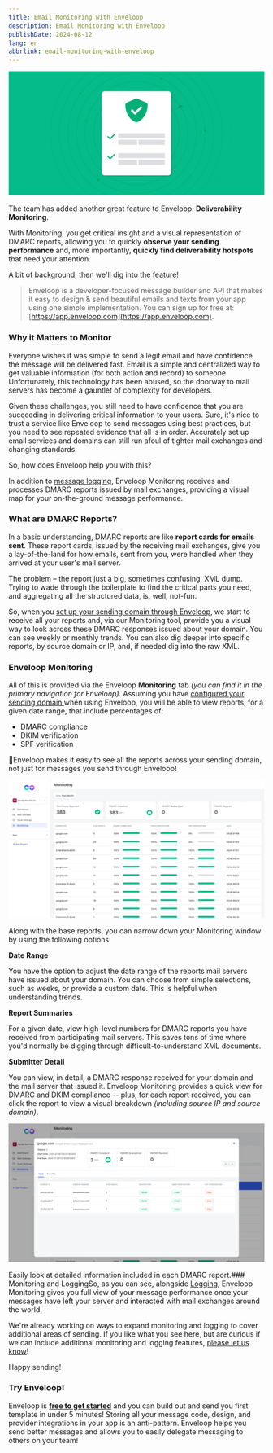 ```yaml
---
title: Email Monitoring with Enveloop
description: Email Monitoring with Enveloop
publishDate: 2024-08-12
lang: en
abbrlink: email-monitoring-with-enveloop
---
```


![Email Monitoring with Enveloop Header](/img/header-monitoring.png)

The team has added another great feature to Enveloop: **Deliverability Monitoring**. 

With Monitoring, you get critical insight and a visual representation of DMARC reports, allowing you to quickly **observe your sending performance** and, more importantly, **quickly find deliverability hotspots** that need your attention.

A bit of background, then we'll dig into the feature!

> Enveloop is a developer-focused message builder and API that makes it easy to design &amp; send beautiful emails and texts from your app using one simple implementation. You can sign up for free at: [https://app.enveloop.com](https://app.enveloop.com).

### Why it Matters to Monitor

Everyone wishes it was simple to send a legit email and have confidence the message will be delivered fast. Email is a simple and centralized way to get valuable information (for both action and record) to someone. Unfortunately, this technology has been abused, so the doorway to mail servers has become a gauntlet of complexity for developers. 

Given these challenges, you still need to have confidence that you are succeeding in delivering critical information to your users. Sure, it's nice to trust a service like Enveloop to send messages using best practices, but you need to see repeated evidence that all is in order. Accurately set up email services and domains can still run afoul of tighter mail exchanges and changing standards.

So, how does Enveloop help you with this?

In addition to [message logging](https://blog.enveloop.com/enveloop-logging/), Enveloop Monitoring receives and processes DMARC reports issued by mail exchanges, providing a visual map for your on-the-ground message performance. 

### What are DMARC Reports?

In a basic understanding, DMARC reports are like **report cards for emails sent**. These report cards, issued by the receiving mail exchanges, give you a lay-of-the-land for how emails, sent from you, were handled when they arrived at your user's mail server.

The problem – the report just a big, sometimes confusing, XML dump. Trying to wade through the boilerplate to find the critical parts you need, and aggregating all the structured data, is, well, not-fun.

So, when you [set up your sending domain through Enveloop](https://docs.enveloop.com/product-guides/getting-started/adding-a-sending-domain), we start to receive all your reports and, via our Monitoring tool, provide you a visual way to look across these DMARC responses issued about your domain. You can see weekly or monthly trends. You can also dig deeper into specific reports, by source domain or IP, and, if needed dig into the raw XML.

### Enveloop Monitoring

All of this is provided via the Enveloop **Monitoring** tab *(you can find it in the primary navigation for Enveloop)*. Assuming you have [configured your sending domain ](https://docs.enveloop.com/product-guides/getting-started/adding-a-sending-domain)when using Enveloop, you will be able to view reports, for a given date range, that include percentages of:

- DMARC compliance
- DKIM verification
- SPF verification

💪Enveloop makes it easy to see all the reports across your sending domain, not just for messages you send through Enveloop!

![Monitoring DMARC](/img/monitoring-dmarc.webp)

Along with the base reports, you can narrow down your Monitoring window by using the following options:

**Date Range**

You have the option to adjust the date range of the reports mail servers have issued about your domain. You can choose from simple selections, such as weeks, or provide a custom date. This is helpful when understanding trends.

**Report Summaries**

For a given date, view high-level numbers for DMARC reports you have received from participating mail servers. This saves tons of time where you'd normally be digging through difficult-to-understand XML documents.

**Submitter Detail**

You can view, in detail, a DMARC response received for your domain and the mail server that issued it. Enveloop Monitoring provides a quick view for DMARC and DKIM compliance -- plus, for each report received, you can click the report to view a visual breakdown *(including source IP and source domain)*.

![Monitoring DMARC Detail](/img/monitoring-dmarc-detail.webp)

Easily look at detailed information included in each DMARC report.### Monitoring and LoggingSo, as you can see, alongside [Logging](https://docs.enveloop.com/product-guides/logging), Enveloop Monitoring gives you full view of your message performance once your messages have left your server and interacted with mail exchanges around the world.

We're already working on ways to expand monitoring and logging to cover additional areas of sending. If you like what you see here, but are curious if we can include additional monitoring and logging features, [please let us know](mailto:hey@enveloop.com)!

Happy sending!

### Try Enveloop!

Enveloop is [**free to get started**](https://app.enveloop.com/) and you can build out and send you first template in under 5 minutes! Storing all your message code, design, and provider integrations in your app is an anti-pattern. Enveloop helps you send better messages and allows you to easily delegate messaging to others on your team!
